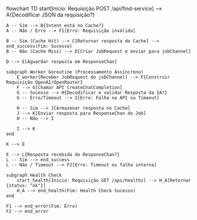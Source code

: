 flowchart TD
    start[Início: Requisição POST /api/find-service] --> A{Decodificar JSON da requisição?}

    A -- Sim --> B{Intent está no Cache?}
    A -- Não / Erro --> F1[Erro: Requisição inválida]

    B -- Sim (Cache Hit) --> C[Retornar resposta do Cache] --> end_success(Fim: Sucesso)
    B -- Não (Cache Miss) --> D[Criar JobRequest e enviar para jobChannel]

    D --> E[Aguardar resposta em ResponseChan]

    subgraph Worker Goroutine (Processamento Assíncrono)
        E_worker[Receber JobRequest do jobChannel] --> F{Construir Requisição OpenAI/OpenRouter}
        F --> G[Chamar API CreateChatCompletion]
        G -- Sucesso --> H{Decodificar e validar Resposta da IA?}
        G -- Erro/Timeout --> I[Erro: Falha na API ou Timeout]

        H -- Sim --> J[Armazenar resposta no Cache]
        J --> K[Enviar resposta para ResponseChan do Job]
        H -- Não --> I

        I --> K
    end

    K --> E

    E --> L{Resposta recebida do ResponseChan?}
    L -- Sim --> end_success
    L -- Não / Timeout --> F2[Erro: Timeout ou falha interna]

    subgraph Health Check
        start_health[Início: Requisição GET /api/healthz] --> H_A[Retornar {status: "ok"}]
        H_A --> end_health(Fim: Health Check Sucesso)
    end

    F1 --> end_error(Fim: Erro)
    F2 --> end_error
